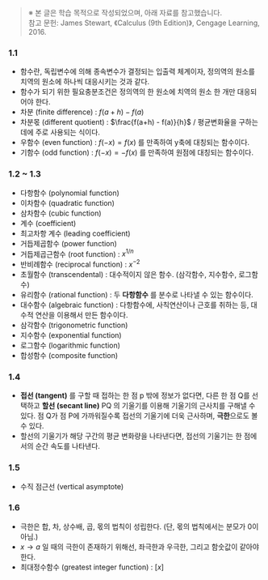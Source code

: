 > ※ 본 글은 학습 목적으로 작성되었으며, 아래 자료를 참고했습니다.  
> 참고 문헌: James Stewart, 《Calculus (9th Edition)》, Cengage Learning, 2016.

### 1.1
- 함수란, 독립변수에 의해 종속변수가 결정되는 입출력 체계이자, 정의역의 원소를 치역의 원소에 하나씩 대응시키는 것과 같다.
- 함수가 되기 위한 필요충분조건은 정의역의 한 원소에 치역의 원소 한 개만 대응되어야 한다.
- 차분 (finite difference) : $f(a+h) - f(a)$ 
- 차분몫 (different quotient) : $\frac{f(a+h) - f(a)}{h}$  /  평균변화율을 구하는 데에 주로 사용되는 식이다.
- 우함수 (even function) : $f(-x) = f(x)$ 를 만족하여 y축에 대칭되는 함수이다.
- 기함수 (odd function) : $f(-x) = -f(x)$ 를 만족하여 원점에 대칭되는 함수이다.

### 1.2 ~ 1.3
- 다항함수 (polynomial function)
- 이차함수 (quadratic function)
- 삼차함수 (cubic function)
- 계수 (coefficient)
- 최고차항 계수 (leading coefficient)
- 거듭제곱함수 (power function)
- 거듭제곱근함수 (root function) :  $x^{1/n}$
- 반비례함수 (reciprocal function) : $x^{-2}$
- 초월함수 (transcendental) : 대수적이지 않은 함수. (삼각함수, 지수함수, 로그함수)
- 유리함수 (rational function) : 두 **다항함수** 를 분수로 나타낼 수 있는 함수이다.
- 대수함수 (algebraic function) : 다항함수에, 사칙연산이나 근호를 취하는 등, 대수적 연산을 이용해서 만든 함수이다.
- 삼각함수 (trigonometric function)
- 지수함수 (exponential function)
- 로그함수 (logarithmic function)
- 합성함수 (composite function)

### 1.4
- **접선 (tangent)** 를 구할 때 접하는 한 점 p 밖에 정보가 없다면, 다른 한 점 Q를 선택하고 **할선 (secant line)** PQ 의 기울기를 이용해 기울기의 근사치를 구해낼 수 있다. 점 Q가 점 P에 가까워질수록 접선의 기울기에 더욱 근사하며, **극한**으로도 볼 수 있다.
- 할선의 기울기가 해당 구간의 평균 변화량을 나타낸다면, 접선의 기울기는 한 점에서의 순간 속도를 나타낸다.

### 1.5
- 수직 점근선 (vertical asymptote)

### 1.6
- 극한은 합, 차, 상수배, 곱, 몫의 법칙이 성립한다. (단, 몫의 법칙에서는 분모가 0이 아님.)
- $x \to a$ 일 때의 극한이 존재하기 위해선, 좌극한과 우극한, 그리고 함숫값이 같아야 한다.
- 최대정수함수 (greatest integer function) : $[x]$
